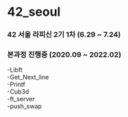 # 42_seoul
### 42 서울 라피신 2기 1차 (6.29 ~ 7.24)  


### 본과정 진행중 (2020.09 ~ 2022.02)

-Libft  
-Get_Next_line  
-Printf  
-Cub3d  
-ft_server  
-push_swap  


